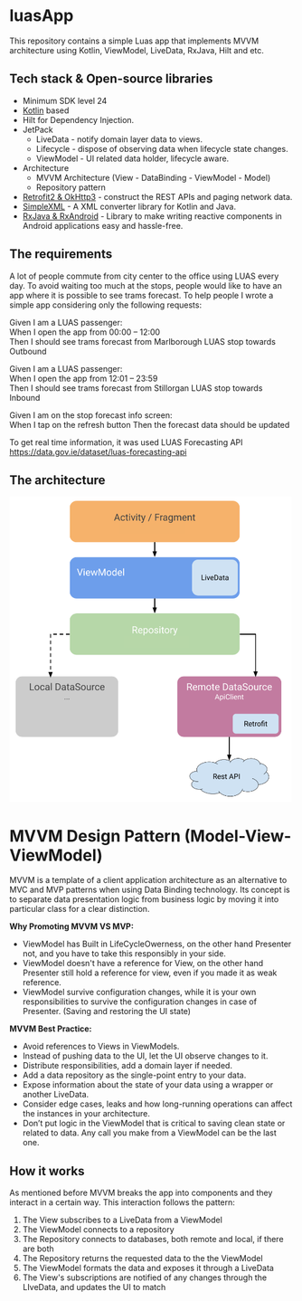 # luasApp
This repository contains a simple Luas app that implements MVVM architecture using Kotlin, ViewModel, LiveData, RxJava, Hilt and etc.


## Tech stack & Open-source libraries
- Minimum SDK level 24
- [Kotlin](https://kotlinlang.org/) based
- Hilt for Dependency Injection.
- JetPack
  - LiveData - notify domain layer data to views.
  - Lifecycle - dispose of observing data when lifecycle state changes.
  - ViewModel - UI related data holder, lifecycle aware.
- Architecture
  - MVVM Architecture (View - DataBinding - ViewModel - Model)
  - Repository pattern
- [Retrofit2 & OkHttp3](https://github.com/square/retrofit) - construct the REST APIs and paging network data.
- [SimpleXML](https://github.com/square/retrofit/tree/master/retrofit-converters/simplexml) - A XML converter library for Kotlin and Java.
- [RxJava & RxAndroid](https://github.com/ReactiveX/RxAndroid) - Library to make writing reactive components in Android applications easy and hassle-free.


## The requirements
A lot of people commute from city center to the office using LUAS every day. To avoid waiting too much at the stops, people would like to have an app where it is
possible to see trams forecast. To help people I wrote a simple app considering only the following requests:


Given I am a LUAS passenger:  
When I open the app from 00:00 – 12:00  
Then I should see trams forecast from Marlborough LUAS stop towards Outbound


Given I am a LUAS passenger:  
When I open the app from 12:01 – 23:59  
Then I should see trams forecast from Stillorgan LUAS stop towards Inbound


Given I am on the stop forecast info screen:  
When I tap on the refresh button 
Then the forecast data should be updated 


To get real time information, it was used LUAS Forecasting API  
https://data.gov.ie/dataset/luas-forecasting-api


## The architecture
<img src="assets/architecture.png" height="540">


# MVVM Design Pattern (Model-View-ViewModel)

MVVM is a template of a client application architecture as an alternative to MVC and MVP patterns when using Data Binding technology. Its concept is to separate data presentation logic from business logic by moving it into particular class for a clear distinction.

**Why Promoting MVVM VS MVP:**
- ViewModel has Built in LifeCycleOwerness, on the other hand Presenter not, and you have to take this responsibly in your side.
- ViewModel doesn't have a reference for View, on the other hand Presenter still hold a reference for view, even if you made it as weak reference.
- ViewModel survive configuration changes, while it is your own responsibilities to survive the configuration changes in case of Presenter. (Saving and restoring the UI state)

**MVVM Best Practice:**
- Avoid references to Views in ViewModels.
- Instead of pushing data to the UI, let the UI observe changes to it.
- Distribute responsibilities, add a domain layer if needed.
- Add a data repository as the single-point entry to your data.
- Expose information about the state of your data using a wrapper or another LiveData.
- Consider edge cases, leaks and how long-running operations can affect the instances in your architecture.
- Don’t put logic in the ViewModel that is critical to saving clean state or related to data. Any call you make from a ViewModel can be the last one.


## How it works
As mentioned before MVVM breaks the app into components and they interact in a certain way. This interaction follows the pattern:
1. The View subscribes to a LiveData from a ViewModel
2. The ViewModel connects to a repository
3. The Repository connects to databases, both remote and local, if there
   are both
4. The Repository returns the requested data to the the ViewModel
5. The ViewModel formats the data and exposes it through a LiveData
6. The View's subscriptions are notified of any changes through the
   LIveData, and updates the UI to match
